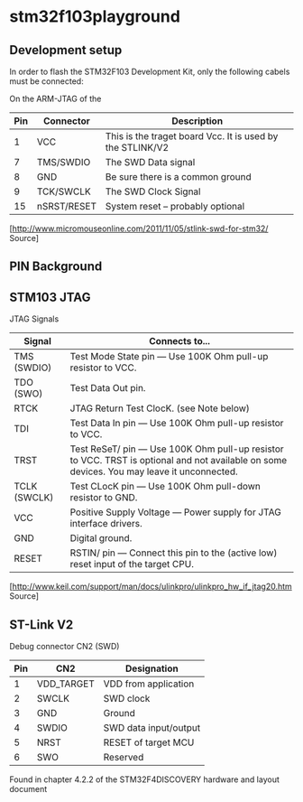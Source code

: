 # stm32f103playground

## Development setup

In order to flash the STM32F103 Development Kit, only the following cabels must be connected:

On the ARM-JTAG of the 

| Pin | Connector | Description |
| --- | --- | --- |
| 1 | VCC | This is the traget board Vcc. It is used by the STLINK/V2
| 7 | TMS/SWDIO | The SWD Data signal
| 8 | GND | Be sure there is a common ground
| 9 | TCK/SWCLK | The SWD Clock Signal
| 15 | nSRST/RESET | System reset – probably optional 

[http://www.micromouseonline.com/2011/11/05/stlink-swd-for-stm32/ Source]

## PIN Background

## STM103 JTAG

 JTAG Signals

| Signal | Connects to... |
| --- | --- | 
| TMS (SWDIO) | Test Mode State pin — Use 100K Ohm pull-up resistor to VCC. |
| TDO (SWO) | Test Data Out pin. |
| RTCK | JTAG Return Test ClocK. (see Note below) |
| TDI |	Test Data In pin — Use 100K Ohm pull-up resistor to VCC. |
| TRST | Test ReSeT/ pin — Use 100K Ohm pull-up resistor to VCC. TRST is optional and not available on some devices. You may leave it unconnected. |
| TCLK (SWCLK) | Test CLocK pin — Use 100K Ohm pull-down resistor to GND. |
| VCC |	Positive Supply Voltage — Power supply for JTAG interface drivers. |
| GND |	Digital ground. |
| RESET | RSTIN/ pin — Connect this pin to the (active low) reset input of the target CPU. |

[http://www.keil.com/support/man/docs/ulinkpro/ulinkpro_hw_if_jtag20.htm Source]

## ST-Link V2

Debug connector CN2 (SWD)

| Pin | CN2 | Designation
| --- | --- | --- |
| 1 | VDD_TARGET | VDD from application |
| 2 | SWCLK | SWD clock |
| 3 | GND | Ground |
| 4 | SWDIO | SWD data input/output |
| 5 | NRST | RESET of target MCU |
| 6 | SWO | Reserved |

Found in chapter 4.2.2 of the STM32F4DISCOVERY hardware and layout document
